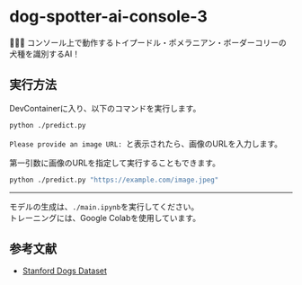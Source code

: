 # dog-spotter-ai-console-3

🦮🦮🦮 コンソール上で動作するトイプードル・ポメラニアン・ボーダーコリーの犬種を識別するAI！  

## 実行方法

DevContainerに入り、以下のコマンドを実行します。  

```bash
python ./predict.py
```

`Please provide an image URL: `と表示されたら、画像のURLを入力します。  

第一引数に画像のURLを指定して実行することもできます。  

```bash
python ./predict.py "https://example.com/image.jpeg"
```

---

モデルの生成は、`./main.ipynb`を実行してください。  
トレーニングには、Google Colabを使用しています。  

## 参考文献

- [Stanford Dogs Dataset](http://vision.stanford.edu/aditya86/ImageNetDogs/)

